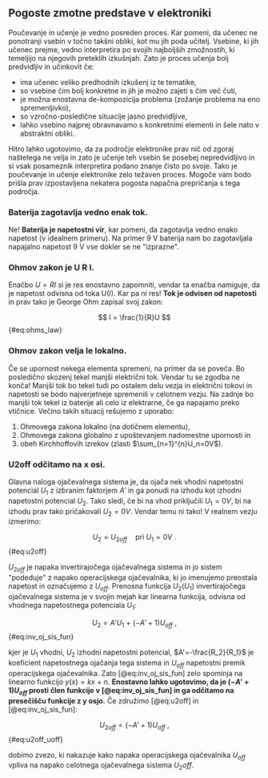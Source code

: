 ## Pogoste zmotne predstave v elektroniki

Poučevanje in učenje je vedno posreden proces. Kar pomeni, da učenec ne ponotranji vsebin v točno takšni obliki, kot mu jih poda učitelj. Vsebine, ki jih učenec prejme, vedno interpretira po svojih najboljših zmožnostih, ki temeljijo na njegovih preteklih izkušnjah. Zato je proces učenja bolj predvidljiv in učinkovit če:

- ima učenec veliko predhodnih izkušenj iz te tematike,
- so vsebine čim bolj konkretne in jih je možno zajeti s čim več čuti,
- je možna enostavna de-kompozicija problema (zožanje problema na eno spremenljivko),
- so vzročno-posledične situacije jasno predvidljive,
- lahko vsebino najprej obravnavamo s konkretnimi elementi in šele nato v abstraktni obliki.

Hitro lahko ugotovimo, da za področje elektronike prav nič od zgoraj naštetega ne velja in zato je učenje teh vsebin še posebej nepredvidljivo in si vsak posameznik interpretira podano znanje čisto po svoje. Tako je poučevanje in učenje elektronike zelo težaven proces. Mogoče vam bodo prišla prav izpostavljena nekatera pogosta napačna prepričanja s tega področja.

### Baterija zagotavlja vedno enak tok.
Ne! **Baterija je napetostni vir**, kar pomeni, da zagotavlja vedno enako napetost (v idealnem primeru). Na primer 9 V baterija nam bo zagotavljala napajalno napetost 9 V vse dokler se ne "izprazne".

### Ohmov zakon je U R I.
Enačbo $U=R I$ si je res enostavno zapomniti, vendar ta enačba namiguje, da je napetost odvisna od toka U(I). Kar pa ni res! **Tok je odvisen od napetosti** in prav tako je George Ohm zapisal svoj zakon:

$$ I = \frac{1}{R}U $${#eq:ohms_law}

### Ohmov zakon velja le lokalno.
Če se upornost nekega elementa spremeni, na primer da se poveča. Bo posledično skozenj tekel manjši električni tok. Vendar tu se zgodba ne konča! Manjši tok bo tekel tudi po ostalem delu vezja in električni tokovi in napetosti se bodo najverjetneje spremenili v celotnem vezju. Na zadnje bo manjši tok tekel iz baterije ali celo iz elektrarne, če ga napajamo preko vtičnice. Večino takih situacij rešujemo z uporabo:

1. Ohmovega zakona lokalno (na dotičnem elementu),
2. Ohmovega zakona globalno z upoštevanjem nadomestne upornosti in
3. obeh Kirchhoffovih izrekov (zlasti $\sum_{n=1}^{n}U_n=0V$).

### U2off odčitamo na x osi.
Glavna naloga ojačevalnega sistema je, da ojača nek vhodni napetostni potencial $U_1$ z izbranim faktorjem $A'$ in ga ponudi na izhodu kot izhodni napetostni potencial $U_2$. Tako sledi, če bi na vhod priključili $U_1 = 0V$, bi na izhodu prav tako pričakovali $U_2 = 0V$. Vendar temu ni tako! V realnem vezju izmerimo: 

$$U_2 = U_{2off} \quad \text{pri}\ U_1=0V\ .$${#eq:u2off}

$U_{2off}$ je napaka invertirajočega ojačevalnega sistema in jo sistem "podeduje" z napako operacijskega ojačevalnika, ki jo imenujemo preostala napetost in označujemo z $U_{off}$. Prenosna funkcija $U_2(U_1)$ invertirajočega ojačevalnega sistema je v svojin mejah kar linearna funkcija, odvisna od vhodnega napetostnega potenciala $U_1$:

$$ U_2 = A'U_1\ +\ (-A'+1)U_{off}\ ,$${#eq:inv_oj_sis_fun}

kjer je $U_1$ vhodni, $U_2$ izhodni napetostni potencial, $A'=-\frac{R_2}{R_1}$ je koeficient napetostnega ojačanja tega sistema in $U_{off}$ napetostni premik operacijskega ojačevalnika. Zato [@eq:inv_oj_sis_fun] zelo spominja na linearno funkcijo $y(x) = k x\ +\ n$. **Enostavno lahko ugotovimo, da je $(-A'+1)U_{off}$ prosti člen funkcije v [@eq:inv_oj_sis_fun] in ga odčitamo na presečišču funkcije z y osjo.** Če združimo [@eq:u2off] in [@eq:inv_oj_sis_fun]:

$$ U_{2off} = (-A'+1)U_{off}\ ,$${#eq:u2off_uoff}

dobimo zvezo, ki nakazuje kako napaka operacijskega ojačevalnika $U_{off}$ vpliva na napako celotnega ojačevalnega sistema $U_2off$.
